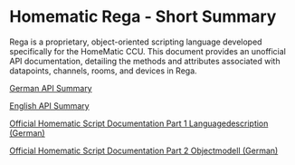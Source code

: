# Homematic Rega - Short Summary

Rega is a proprietary, object-oriented scripting language developed specifically for the HomeMatic CCU. This document provides an unofficial API documentation, detailing the methods and attributes associated with datapoints, channels, rooms, and devices in Rega.

[German API Summary](./README.de.md)

[English API Summary](./README.en.md)

[Official Homematic Script Documentation Part 1 Languagedescription (German)](/docs/api/Rega/official-eq3-documentation/HM-Skript_Teil_1_Sprachbeschreibung_V2.2.pdf)

[Official Homematic Script Documentation Part 2 Objectmodell (German)](/docs/api/Rega/official-eq3-documentation/hm_script_teil_2_objektmodell_v1.2.pdf)